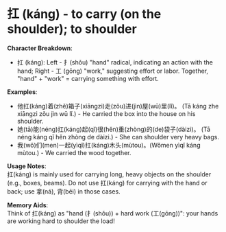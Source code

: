 # **扛 (káng) - to carry (on the shoulder); to shoulder**

**Character Breakdown**:  
- 扛 (káng): Left - 扌(shǒu) "hand" radical, indicating an action with the hand; Right - 工 (gōng) "work," suggesting effort or labor. Together, "hand" + "work" = carrying something with effort.

**Examples**:  
- 他扛(káng)着(zhě)箱子(xiāngzi)走(zǒu)进(jìn)屋(wū)里(lǐ)。 (Tā káng zhe xiāngzi zǒu jìn wū lǐ.) - He carried the box into the house on his shoulder.  
- 她(tā)能(néng)扛(káng)起(qǐ)很(hěn)重(zhòng)的(de)袋子(dàizi)。 (Tā néng káng qǐ hěn zhòng de dàizi.) - She can shoulder very heavy bags.  
- 我(wǒ)们(men)一起(yìqǐ)扛(káng)木头(mùtou)。(Wǒmen yìqǐ káng mùtou.) - We carried the wood together.

**Usage Notes**:  
扛(káng) is mainly used for carrying long, heavy objects on the shoulder (e.g., boxes, beams). Do not use 扛(káng) for carrying with the hand or back; use 拿(ná), 背(bēi) in those cases.

**Memory Aids**:  
Think of 扛(káng) as "hand (扌(shǒu)) + hard work (工(gōng))": your hands are working hard to shoulder the load!